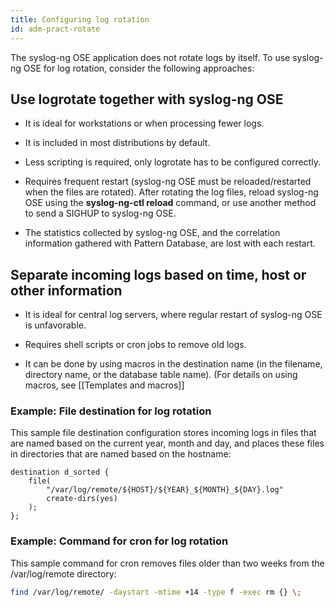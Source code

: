 ```yaml
---
title: Configuring log rotation
id: adm-pract-rotate
---
```


The syslog-ng OSE application does not rotate logs by itself. To use
syslog-ng OSE for log rotation, consider the following approaches:

## Use logrotate together with syslog-ng OSE

- It is ideal for workstations or when processing fewer logs.

- It is included in most distributions by default.

- Less scripting is required, only logrotate has to be configured
    correctly.

- Requires frequent restart (syslog-ng OSE must be reloaded/restarted
    when the files are rotated). After rotating the log files, reload
    syslog-ng OSE using the **syslog-ng-ctl reload** command, or use
    another method to send a SIGHUP to syslog-ng OSE.

- The statistics collected by syslog-ng OSE, and the correlation
    information gathered with Pattern Database, are lost with each
    restart.

## Separate incoming logs based on time, host or other information

- It is ideal for central log servers, where regular restart of
    syslog-ng OSE is unfavorable.

- Requires shell scripts or cron jobs to remove old logs.

- It can be done by using macros in the destination name (in the
    filename, directory name, or the database table name). (For details
    on using macros, see [[Templates and macros]]

### Example: File destination for log rotation

This sample file destination configuration stores incoming logs in files
that are named based on the current year, month and day, and places
these files in directories that are named based on the hostname:

```config
destination d_sorted {
    file(
        "/var/log/remote/${HOST}/${YEAR}_${MONTH}_${DAY}.log"
        create-dirs(yes)
    );
};
```

### Example: Command for cron for log rotation

This sample command for cron removes files older than two weeks from the
/var/log/remote directory:

```bash
find /var/log/remote/ -daystart -mtime +14 -type f -exec rm {} \;
```
